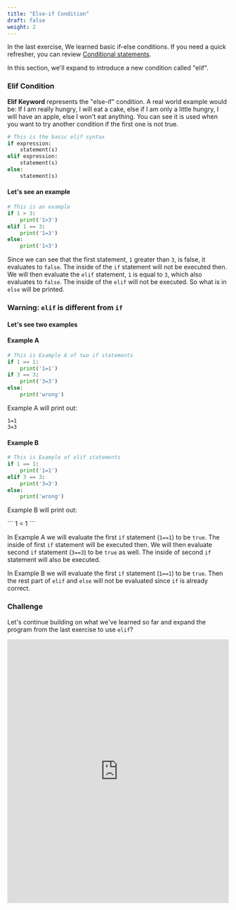 ```yaml
---
title: "Else-if Condition"
draft: false
weight: 2
---
```


In the last exercise, We learned basic if-else conditions.  If you need a quick refresher, you can review <a href="../../python-basics/conditional-statements"> Conditional statements</a>.

In this section, we'll expand to introduce a new condition called "elif".

### Elif Condition

**Elif  Keyword** represents the "else-if" condition. A real world example would be: If I am really hungry, I will eat a cake, else if I am only a little hungry, I will have an apple, else I won't eat anything. You can see it is used when you want to try another condition if the first one is not true.

```python
# This is the basic elif syntax
if expression:
    statement(s)
elif expression:
    statement(s)
else:
    statement(s)
```

#### Let's see an example
```python
# This is an example
if 1 > 3:
    print('1>3')
elif 1 == 3:
    print('1=3')
else:
    print('1<3')
```
Since we can see that the first statement, `1` greater than `3`, is false, it evaluates to `false`. The inside of the `if` statement will not be executed then. We will then evaluate the `elif` statement, `1` is equal to `3`, which also evaluates to `false`. The inside of the `elif` will not be executed. So what is in `else` will be printed.

### Warning: `elif` is different from `if`  
#### Let's see two examples
#### Example A
```python
# This is Example A of two if statements
if 1 == 1:
    print('1=1')
if 3 == 3:
    print('3=3')
else:
    print('wrong')
```
Example A will print out:

`1=1`<br/>
`3=3`

#### Example B
```python
# This is Example of elif statements
if 1 == 1:
    print('1=1')
elif 3 == 3:
    print('3=3')
else:
    print('wrong')
```
Example B will print out:

\```
1 = 1
\```

In Example A we will evaluate the first `if` statement (`1==1`) to be `true`. The inside of first `if` statement will be executed then. We will then evaluate second `if` statement (`3==3`) to be `true` as well. The inside of second `if` statement will also be executed.

In Example B we will evaluate the first `if` statement (`1==1`) to be `true`. Then the rest part of `elif` and `else` will not be evaluated since `if` is already correct.

### Challenge
Let's continue building on what we've learned so far and expand the program from the last exercise to use `elif`?


<iframe height="600px" width="100%" src="https://repl.it/@nuevofoundation/Basic-else-if?lite=true" scrolling="no" frameborder="no" allowtransparency="true" allowfullscreen="true" sandbox="allow-forms allow-pointer-lock allow-popups allow-same-origin allow-scripts allow-modals"></iframe>
